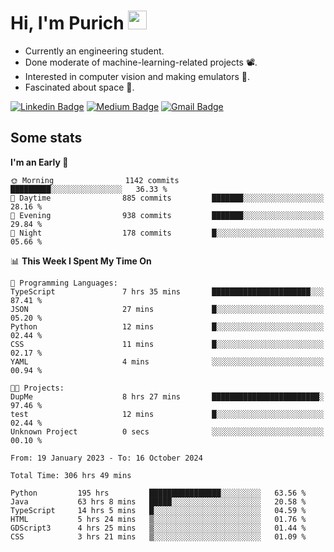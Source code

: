 <h1 align="left">Hi, I'm Purich
<img src="https://media.giphy.com/media/hvRJCLFzcasrR4ia7z/giphy.gif" width="30px"/></h1>

* Currently an engineering student.
* Done moderate of machine-learning-related projects :film_projector:.
* Interested in computer vision and making emulators :space_invader:.
* Fascinated about space :milky_way:.

[![Linkedin Badge](https://img.shields.io/badge/-Purich-blue?style=flat-square&logo=Linkedin&logoColor=white&link=https://www.linkedin.com/in/purich-siritip-16b3b3255/)](https://www.linkedin.com/in/purich-siritip-16b3b3255) [![Medium Badge](https://img.shields.io/badge/-@purich-gray?style=flat-square&labelColor=000000&logo=Medium&link=https://medium.com/@phuritsiritip)](https://medium.com/@phuritsiritip)
[![Gmail Badge](https://img.shields.io/badge/-mark.phurit@gmail.com-c14438?style=flat-square&logo=Gmail&logoColor=white&link=mailto:mark.phurit@gmail.com)](mailto:mark.phurit@gmail.com)

## Some stats

  
  <!--START_SECTION:waka-->
**I'm an Early 🐤** 

```text
🌞 Morning                1142 commits        █████████░░░░░░░░░░░░░░░░   36.33 % 
🌆 Daytime                885 commits         ███████░░░░░░░░░░░░░░░░░░   28.16 % 
🌃 Evening                938 commits         ███████░░░░░░░░░░░░░░░░░░   29.84 % 
🌙 Night                  178 commits         █░░░░░░░░░░░░░░░░░░░░░░░░   05.66 % 
```


📊 **This Week I Spent My Time On** 

```text
💬 Programming Languages: 
TypeScript               7 hrs 35 mins       ██████████████████████░░░   87.41 % 
JSON                     27 mins             █░░░░░░░░░░░░░░░░░░░░░░░░   05.20 % 
Python                   12 mins             █░░░░░░░░░░░░░░░░░░░░░░░░   02.44 % 
CSS                      11 mins             █░░░░░░░░░░░░░░░░░░░░░░░░   02.17 % 
YAML                     4 mins              ░░░░░░░░░░░░░░░░░░░░░░░░░   00.94 % 

🐱‍💻 Projects: 
DupMe                    8 hrs 27 mins       ████████████████████████░   97.46 % 
test                     12 mins             █░░░░░░░░░░░░░░░░░░░░░░░░   02.44 % 
Unknown Project          0 secs              ░░░░░░░░░░░░░░░░░░░░░░░░░   00.10 % 
```


<!--END_SECTION:waka-->

  <!--START_SECTION:waka-simple-->

```text
From: 19 January 2023 - To: 16 October 2024

Total Time: 306 hrs 49 mins

Python         195 hrs         ████████████████░░░░░░░░░   63.56 %
Java           63 hrs 8 mins   █████░░░░░░░░░░░░░░░░░░░░   20.58 %
TypeScript     14 hrs 5 mins   █░░░░░░░░░░░░░░░░░░░░░░░░   04.59 %
HTML           5 hrs 24 mins   ▒░░░░░░░░░░░░░░░░░░░░░░░░   01.76 %
GDScript3      4 hrs 25 mins   ▒░░░░░░░░░░░░░░░░░░░░░░░░   01.44 %
CSS            3 hrs 21 mins   ▒░░░░░░░░░░░░░░░░░░░░░░░░   01.09 %
```

<!--END_SECTION:waka-simple-->

  <!--![Anurag's GitHub stats](https://github-readme-stats.vercel.app/api?username=vikimark&show_icons=true&theme=gruvbox_light)-->
  
<!--
**vikimark/vikimark** is a ✨ _special_ ✨ repository because its `README.md` (this file) appears on your GitHub profile.

Here are some ideas to get you started:

- 🔭 I’m currently working on ...
- 🌱 I’m currently learning ...
- 👯 I’m looking to collaborate on ...
- 🤔 I’m looking for help with ...
- 💬 Ask me about ...
- 📫 How to reach me: ...
- 😄 Pronouns: ...
- ⚡ Fun fact: ...
-->
